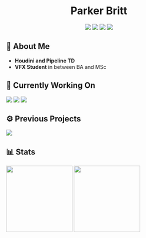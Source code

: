 <h1 align="center">Parker Britt</h1>

<div align="center">
  <a href="https://github.com/search?q=owner%3AParkerBritt+topic%3Ahoudini&type=repositories"><img src="https://img.shields.io/badge/-Houdini-FF4713?style=for-the-badge&logo=houdini&logoColor=FF4713&labelColor=282828"></a>
  <a href="https://github.com/ParkerBritt?tab=repositories&q=&type=&language=python&sort="><img src="https://img.shields.io/badge/-Python-3776AB?style=for-the-badge&logo=python&logoColor=3776AB&labelColor=282828"></a>
  <a href="https://github.com/ParkerBritt?tab=repositories&q=&type=&language=c%2B%2B&sort="><img src="https://img.shields.io/badge/-C++-00599C?style=for-the-badge&logo=cplusplus&logoColor=00599C&labelColor=282828"></a>
  <a href="https://github.com/ParkerBritt/dotfiles"><img src="https://img.shields.io/badge/-Linux-10B981?style=for-the-badge&logo=linux&logoColor=10B981&labelColor=282828"></a>

</div>

## 🎥 About Me

* **Houdini and Pipeline TD**
* **VFX Student** in between BA and MSc

## 🔧 Currently Working On
<div>
  <a href="https://github.com/ParkerBritt/cpp_experiments"><img src="https://github-readme-stats.vercel.app/api/pin/?username=parkerbritt&repo=cpp_experiments&theme=tokyonight&hide_border=true&border_radius=20"/></a>
  <a href="https://github.com/ParkerBritt/tuifi"><img src="https://github-readme-stats.vercel.app/api/pin/?username=parkerbritt&repo=tuifi&theme=tokyonight&hide_border=true&border_radius=20"/></a>
  <a href="https://github.com/ParkerBritt/houdini-clipboard-io"><img src="https://github-readme-stats.vercel.app/api/pin/?username=parkerbritt&repo=houdini-clipboard-io&theme=tokyonight&hide_border=true&border_radius=20"/></a>
</div>

## ⚙️ Previous Projects
<div>
  <a href="https://github.com/ParkerBritt/cog"><img src="https://github-readme-stats.vercel.app/api/pin/?username=parkerbritt&repo=cog&theme=tokyonight&hide_border=true&border_radius=20"/></a>
</div>
 
## 📊 Stats
<div>
    <a href="https://github.com/ParkerBritt?tab=repositories"><img height="180em" src="https://github-readme-streak-stats.herokuapp.com/?user=ParkerBritt&theme=tokyonight&hide_border=true&border_radius=20"/></a>
    <a href="https://github.com/ParkerBritt?tab=repositories"><img height="180em" src="https://github-readme-stats.vercel.app/api/top-langs/?username=ParkerBritt&theme=tokyonight&show_icons=true&hide_border=true&layout=compact&border_radius=20&hide_title"/></a>
</div>
